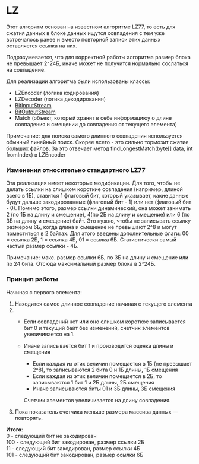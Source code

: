 # LZ
Этот алгоритм основан на известном алгоритме LZ77, то есть для сжатия данных
в блоке данных ищутся совпадения с тем уже встречалось ранее и вместо 
повторной записи этих данных оставляется ссылка на них.

Подразумевается, что для корректной работы алгоритма размер блока не превышает
2^24Б, иначе может не получится нормально сослаться на совпадение.

Для реализации алгоритма были использованы классы:
- LZEncoder (логика кодирования)
- LZDecoder (логика декодирования)
- [BitInputStream](./BitStreams_RU.md)
- [BitOutputStream](./BitStreams_RU.md)
- Match (объект, который хранит в себе информациюу о длине совпадения и смещении до совпадения
  от текущего элемента)

Примечание: для поиска самого длинного совпадения используется обычный линейный
            поиск. Скорее всего - это сильно тормозит сжатие больших файлов. 
            За это отвечает метод findLongestMatch(byte[] data, int fromIndex) в 
            LZEncoder

### Изменения относительно стандартного LZ77
Эта реализация имеет некоторые модификации. Для того, чтобы не делать ссылки на
слишком короткие совпадения (например, длиной всего в 1Б), ставится 1 флаговый 
бит, который указывает, какие данные будут дальше закодированные (флаговый
бит - 1) или нет (флаговый бит - 0). Помимо этого, размер ссылки динамический,
она может занимать 2 (по 1Б на длину и смещение), 4(по 2Б на длину и смещение) 
или 6 (по 3Б на длину и смещение) байт. Это нужно, чтобы не записывать ссылку 
размером 6Б, когда длина и смещение не превышают 2^8 и могут поместиться в 2 байтах.
Для этого введены дополнительные флаги: 00 = ссылка 2Б, 1 = ссылка 4Б, 01 = ссылка 6Б.
Статистически самый частый размер ссылки - 4Б.

Примечание: макс. размер ссылки 6Б, по 3Б на длину и смещение или по 24 бита.
            Отсюда максимальный размер блока в 2^24Б. 

### Принцип работы
Начиная с первого элемента:
1) Находится самое длинное совпадение начиная с текущего элемента
2) - Если совпадений нет или оно слишком короткое записывается бит 0 и 
   текущий байт без изменений, счетчик элементов увеличивается на 1. 
   - Иначе записывается бит 1 и производится оценка длины и смещения
     - Eсли каждая из этих величин помещается в 1Б (не превышает 2^8), 
       то записываются 2 бита 0 и 1Б длины, 1Б смещения
     - Eсли каждая из этих величин помещается в 2Б,
       то записываются 1 бит 1 и 2Б длины, 2Б смещения
     - Иначе записываются биты 01 и 3Б длины, 3Б смещения
       
      Счетчик элементов увеличивается на длину совпадения.
3) Пока показатель счетчика меньше размера массива данных — повторять.

**Итого**: <br>
0 - следующий бит не закодирован <br>
100 - следующий бит закодирован, размер ссылки 2Б <br>
11 - следующий бит закодирован, размер ссылки 4Б <br>
101 - следующий бит закодирован, размер ссылки 6Б <br>
